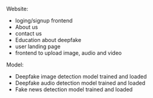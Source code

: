 Website:
  - loging/signup frontend
  - About us
  - contact us
  - Education about deepfake
  - user landing page
  - frontend to upload image, audio and video

Model:
  - Deepfake image detection model trained and loaded
  - Deepfake audio detection model trained and loaded
  - Fake news detection model trained and loaded


